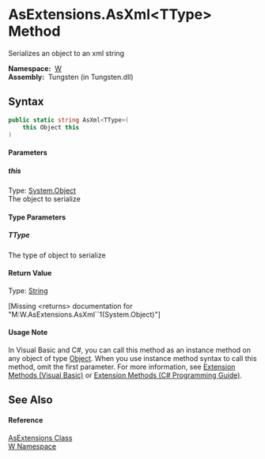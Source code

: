 AsExtensions.AsXml&lt;TType> Method
===================================
  Serializes an object to an xml string

  **Namespace:**  [W][1]  
  **Assembly:**  Tungsten (in Tungsten.dll)

Syntax
------

```csharp
public static string AsXml<TType>(
	this Object this
)

```

#### Parameters

##### *this*
Type: [System.Object][2]  
The object to serialize

#### Type Parameters

##### *TType*
The type of object to serialize

#### Return Value
Type: [String][3]  

[Missing &lt;returns> documentation for "M:W.AsExtensions.AsXml``1(System.Object)"]

#### Usage Note
In Visual Basic and C#, you can call this method as an instance method on any object of type [Object][2]. When you use instance method syntax to call this method, omit the first parameter. For more information, see [Extension Methods (Visual Basic)][4] or [Extension Methods (C# Programming Guide)][5].

See Also
--------

#### Reference
[AsExtensions Class][6]  
[W Namespace][1]  

[1]: ../README.md
[2]: http://msdn.microsoft.com/en-us/library/e5kfa45b
[3]: http://msdn.microsoft.com/en-us/library/s1wwdcbf
[4]: http://msdn.microsoft.com/en-us/library/bb384936.aspx
[5]: http://msdn.microsoft.com/en-us/library/bb383977.aspx
[6]: README.md
[7]: ../../_icons/Help.png